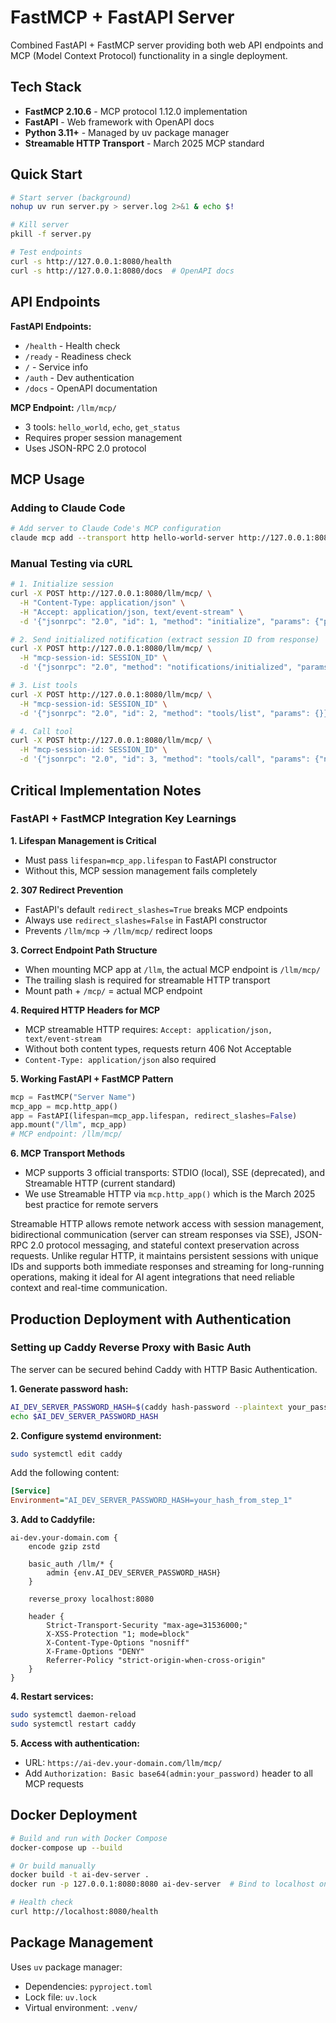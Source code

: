 # FastMCP + FastAPI Server

Combined FastAPI + FastMCP server providing both web API endpoints and MCP (Model Context Protocol) functionality in a single deployment.

## Tech Stack

- **FastMCP 2.10.6** - MCP protocol 1.12.0 implementation
- **FastAPI** - Web framework with OpenAPI docs
- **Python 3.11+** - Managed by uv package manager
- **Streamable HTTP Transport** - March 2025 MCP standard

## Quick Start

```bash
# Start server (background)
nohup uv run server.py > server.log 2>&1 & echo $!

# Kill server
pkill -f server.py

# Test endpoints
curl -s http://127.0.0.1:8080/health
curl -s http://127.0.0.1:8080/docs  # OpenAPI docs
```

## API Endpoints

**FastAPI Endpoints:**
- `/health` - Health check
- `/ready` - Readiness check  
- `/` - Service info
- `/auth` - Dev authentication
- `/docs` - OpenAPI documentation

**MCP Endpoint:** `/llm/mcp/`
- 3 tools: `hello_world`, `echo`, `get_status`
- Requires proper session management
- Uses JSON-RPC 2.0 protocol

## MCP Usage

### Adding to Claude Code

```bash
# Add server to Claude Code's MCP configuration
claude mcp add --transport http hello-world-server http://127.0.0.1:8080/llm/mcp
```

### Manual Testing via cURL

```bash
# 1. Initialize session  
curl -X POST http://127.0.0.1:8080/llm/mcp/ \
  -H "Content-Type: application/json" \
  -H "Accept: application/json, text/event-stream" \
  -d '{"jsonrpc": "2.0", "id": 1, "method": "initialize", "params": {"protocolVersion": "2024-11-05", "capabilities": {}, "clientInfo": {"name": "test-client", "version": "1.0.0"}}}'

# 2. Send initialized notification (extract session ID from response)
curl -X POST http://127.0.0.1:8080/llm/mcp/ \
  -H "mcp-session-id: SESSION_ID" \
  -d '{"jsonrpc": "2.0", "method": "notifications/initialized", "params": {}}'

# 3. List tools
curl -X POST http://127.0.0.1:8080/llm/mcp/ \
  -H "mcp-session-id: SESSION_ID" \
  -d '{"jsonrpc": "2.0", "id": 2, "method": "tools/list", "params": {}}'

# 4. Call tool
curl -X POST http://127.0.0.1:8080/llm/mcp/ \
  -H "mcp-session-id: SESSION_ID" \
  -d '{"jsonrpc": "2.0", "id": 3, "method": "tools/call", "params": {"name": "hello_world", "arguments": {}}}'
```

## Critical Implementation Notes

### FastAPI + FastMCP Integration Key Learnings

**1. Lifespan Management is Critical**
- Must pass `lifespan=mcp_app.lifespan` to FastAPI constructor
- Without this, MCP session management fails completely

**2. 307 Redirect Prevention**
- FastAPI's default `redirect_slashes=True` breaks MCP endpoints
- Always use `redirect_slashes=False` in FastAPI constructor
- Prevents `/llm/mcp` → `/llm/mcp/` redirect loops

**3. Correct Endpoint Path Structure**
- When mounting MCP app at `/llm`, the actual MCP endpoint is `/llm/mcp/`
- The trailing slash is required for streamable HTTP transport
- Mount path + `/mcp/` = actual MCP endpoint

**4. Required HTTP Headers for MCP**
- MCP streamable HTTP requires: `Accept: application/json, text/event-stream`
- Without both content types, requests return 406 Not Acceptable
- `Content-Type: application/json` also required

**5. Working FastAPI + FastMCP Pattern**
```python
mcp = FastMCP("Server Name")
mcp_app = mcp.http_app()
app = FastAPI(lifespan=mcp_app.lifespan, redirect_slashes=False)
app.mount("/llm", mcp_app)
# MCP endpoint: /llm/mcp/
```

**6. MCP Transport Methods**
- MCP supports 3 official transports: STDIO (local), SSE (deprecated), and Streamable HTTP (current standard)
- We use Streamable HTTP via `mcp.http_app()` which is the March 2025 best practice for remote servers

Streamable HTTP allows remote network access with session management, bidirectional communication (server can stream responses via SSE), JSON-RPC 2.0 protocol messaging, and stateful context preservation across requests. Unlike regular HTTP, it maintains persistent sessions with unique IDs and supports both immediate responses and streaming for long-running operations, making it ideal for AI agent integrations that need reliable context and real-time communication.

## Production Deployment with Authentication

### Setting up Caddy Reverse Proxy with Basic Auth

The server can be secured behind Caddy with HTTP Basic Authentication.

**1. Generate password hash:**
```bash
AI_DEV_SERVER_PASSWORD_HASH=$(caddy hash-password --plaintext your_password)
echo $AI_DEV_SERVER_PASSWORD_HASH
```

**2. Configure systemd environment:**
```bash
sudo systemctl edit caddy
```

Add the following content:
```ini
[Service]
Environment="AI_DEV_SERVER_PASSWORD_HASH=your_hash_from_step_1"
```

**3. Add to Caddyfile:**
```caddyfile
ai-dev.your-domain.com {
    encode gzip zstd
    
    basic_auth /llm/* {
        admin {env.AI_DEV_SERVER_PASSWORD_HASH}
    }
    
    reverse_proxy localhost:8080
    
    header {
        Strict-Transport-Security "max-age=31536000;"
        X-XSS-Protection "1; mode=block"
        X-Content-Type-Options "nosniff"
        X-Frame-Options "DENY"
        Referrer-Policy "strict-origin-when-cross-origin"
    }
}
```

**4. Restart services:**
```bash
sudo systemctl daemon-reload
sudo systemctl restart caddy
```

**5. Access with authentication:**
- URL: `https://ai-dev.your-domain.com/llm/mcp/`
- Add `Authorization: Basic base64(admin:your_password)` header to all MCP requests

## Docker Deployment

```bash
# Build and run with Docker Compose
docker-compose up --build

# Or build manually
docker build -t ai-dev-server .
docker run -p 127.0.0.1:8080:8080 ai-dev-server  # Bind to localhost only

# Health check
curl http://localhost:8080/health
```

## Package Management

Uses `uv` package manager:
- Dependencies: `pyproject.toml`
- Lock file: `uv.lock`
- Virtual environment: `.venv/`